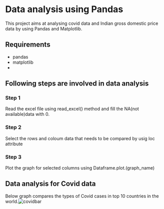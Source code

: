 # Data analysis using Pandas
This project aims at analysing covid data and Indian gross domestic price data by using Pandas and Matplotlib.

## Requirements
- pandas
- matplotlib
- 
## Following steps are involved in data analysis

### Step 1
Read the excel file using read_excel() method and fill the NA(not available)data  with 0.

### Step 2
Select the rows and coloum data that needs to be compared by usig loc attribute

### Step 3
Plot the graph for selected columns using Dataframe.plot.(graph_name)

## Data analysis for Covid data
Below graph compares the types of Covid cases in top 10 countries in the world.![covidbar](https://user-images.githubusercontent.com/115713117/222389906-a66c3b34-7d5b-4566-ac03-d5c560782a62.PNG)


